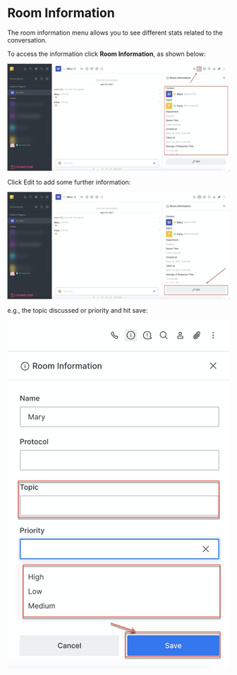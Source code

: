 # Room Information

The room information menu allows you to see different stats related to the conversation. 

To access the information click **Room Information**, as shown below:

![](../../../../.gitbook/assets/image%20%28325%29.png)

Click Edit to add some further information:

![](../../../../.gitbook/assets/image%20%28314%29.png)

e.g., the topic discussed or priority and hit save: 

![](../../../../.gitbook/assets/image%20%28319%29.png)

